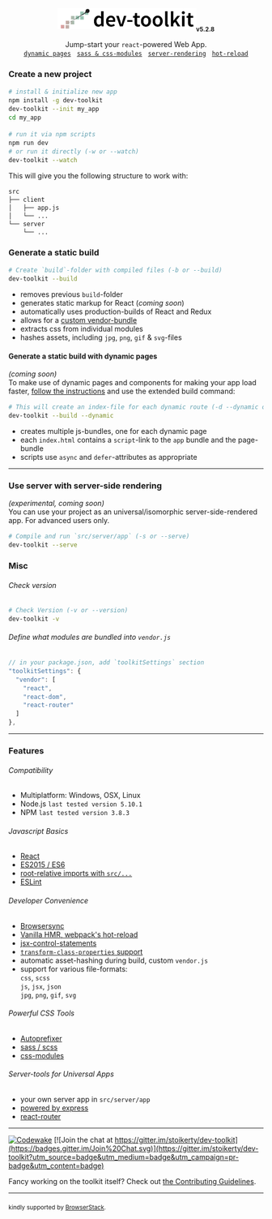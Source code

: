 <p align="center">
  <img src="/dev-toolkit-logo.png" alt="universal-dev-toolkit-logo" height='42'><sub><strong>v5.2.8</strong></sub>
</p>
<p align="center">
  Jump-start your <code>react</code>-powered Web App.<br/>
  <a href="#generate-a-static-build-with-dynamic-pages"><code>dynamic pages</code></a>
  &nbsp;&nbsp;<a href="#powerful-css-tools"><code>sass &amp; css-modules</code></a>
  &nbsp;&nbsp;<a href="#use-server-with-server-side-rendering"><code>server-rendering</code></a>
  &nbsp;&nbsp;<a href="#developer-convenience"><code>hot-reload</code></a>
</p>

### Create a new project
```bash
# install & initialize new app
npm install -g dev-toolkit
dev-toolkit --init my_app
cd my_app

# run it via npm scripts
npm run dev
# or run it directly (-w or --watch)
dev-toolkit --watch
```

This will give you the following structure to work with:
```
src
├── client
│   ├── app.js
│   └── ...
└── server
    └── ...
```


### Generate a static build
```bash
# Create `build`-folder with compiled files (-b or --build)
dev-toolkit --build
```
- removes previous `build`-folder
- generates static markup for React (*coming soon*)
- automatically uses production-builds of React and Redux
- allows for a [custom vendor-bundle](#define-what-modules-are-bundled-into-vendorjs)
- extracts css from individual modules
- hashes assets, including `jpg`, `png`, `gif` & `svg`-files

#### Generate a static build with dynamic pages
*(coming soon)*<br>
To make use of dynamic pages and components for making your app load faster, [follow the instructions](https://github.com/stoikerty/dev-toolkit/wiki/dynamic-pages) and use the extended build command:
```bash
# This will create an index-file for each dynamic route (-d --dynamic or --build --dynamic)
dev-toolkit --build --dynamic
```
- creates multiple js-bundles, one for each dynamic page
- each `index.html` contains a `script`-link to the `app` bundle and the page-bundle
- scripts use `async` and `defer`-attributes as appropriate

---

### Use server with server-side rendering
*(experimental, coming soon)*<br>
You can use your project as an universal/isomorphic server-side-rendered app. For advanced users only.
```bash
# Compile and run `src/server/app` (-s or --serve)
dev-toolkit --serve
```

### Misc

###### Check version
```bash
# Check Version (-v or --version)
dev-toolkit -v
```

###### Define what modules are bundled into `vendor.js`
```js
// in your package.json, add `toolkitSettings` section
"toolkitSettings": {
  "vendor": [
    "react",
    "react-dom",
    "react-router"
  ]
},
```

---
### Features

###### Compatibility

- Multiplatform: Windows, OSX, Linux
- Node.js `last tested version 5.10.1`
- NPM `last tested version 3.8.3`

###### Javascript Basics

- [React]
- [ES2015 / ES6]
- [root-relative imports with `src/...`]
- [ESLint]

###### Developer Convenience

- [Browsersync]
- [Vanilla HMR, webpack's hot-reload]
- [jsx-control-statements]
- [`transform-class-properties` support]
- automatic asset-hashing during build, custom `vendor.js`
- support for various file-formats:<br>  `css`, `scss`<br>  `js`, `jsx`, `json`<br>  `jpg`, `png`, `gif`, `svg`

###### Powerful CSS Tools

- [Autoprefixer]
- [sass / scss]
- [css-modules]

###### Server-tools for Universal Apps

- your own server app in `src/server/app`
- [powered by express]
- [react-router]

[ES2015 / ES6]: https://babeljs.io/docs/learn-es2015/
[`transform-class-properties` support]: https://babeljs.io/docs/plugins/transform-class-properties/
[root-relative imports with `src/...`]: http://survivejs.com/webpack/requiring-files/
[Vanilla HMR, webpack's hot-reload]: https://webpack.github.io/docs/hot-module-replacement-with-webpack.html
[Browsersync]: https://browsersync.io/
[ESLint]: http://eslint.org/
[React]: https://facebook.github.io/react/
[jsx-control-statements]: https://github.com/AlexGilleran/jsx-control-statements
[sass / scss]: http://sass-lang.com/
[css-modules]: https://github.com/css-modules/css-modules
[Autoprefixer]: https://github.com/postcss/autoprefixer
[powered by express]: http://expressjs.com/
[react-router]: https://github.com/reactjs/react-router

---

[![Codewake](https://www.codewake.com/badges/ask_question.svg)](https://www.codewake.com/p/dev-toolkit)
[![Join the chat at https://gitter.im/stoikerty/dev-toolkit](https://badges.gitter.im/Join%20Chat.svg)](https://gitter.im/stoikerty/dev-toolkit?utm_source=badge&utm_medium=badge&utm_campaign=pr-badge&utm_content=badge)

<!-- -->

Fancy working on the toolkit itself? Check out [the Contributing Guidelines](/CONTRIBUTING.md).

---

<sub>kindly supported by <a href="https://www.browserstack.com">BrowserStack</a>.</sub>
